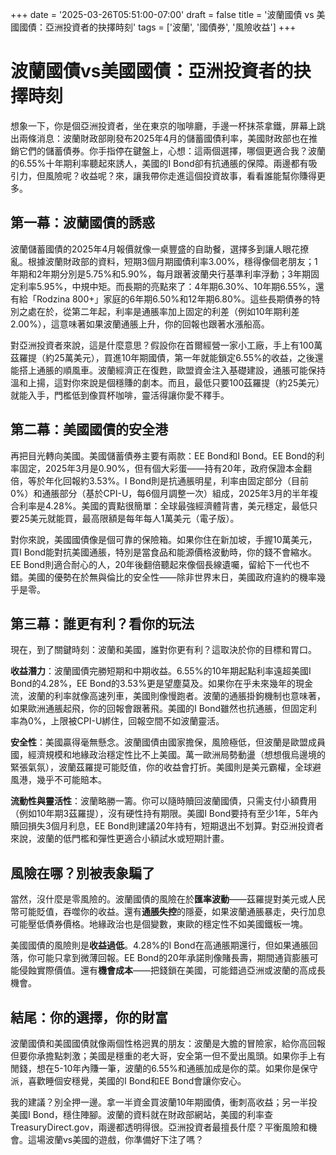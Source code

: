 +++
date = '2025-03-26T05:51:00-07:00'
draft = false
title = '波蘭國債 vs 美國國債：亞洲投資者的抉擇時刻'
tags = ['波蘭', '國債券', '風險收益']
+++

# 波蘭國債vs美國國債：亞洲投資者的抉擇時刻

想象一下，你是個亞洲投資者，坐在東京的咖啡廳，手邊一杯抹茶拿鐵，屏幕上跳出兩條消息：波蘭財政部剛發布2025年4月的儲蓄國債利率，美國財政部也在推銷它們的儲蓄債券。你手指停在鍵盤上，心想：這兩個選擇，哪個更適合我？波蘭的6.55%十年期利率聽起來誘人，美國的I Bond卻有抗通脹的保障。兩邊都有吸引力，但風險呢？收益呢？來，讓我帶你走進這個投資故事，看看誰能幫你賺得更多。

## 第一幕：波蘭國債的誘惑

波蘭儲蓄國債的2025年4月報價就像一桌豐盛的自助餐，選擇多到讓人眼花撩亂。根據波蘭財政部的資料，短期3個月期國債利率3.00%，穩得像個老朋友；1年期和2年期分別是5.75%和5.90%，每月跟著波蘭央行基準利率浮動；3年期固定利率5.95%，中規中矩。而長期的亮點來了：4年期6.30%、10年期6.55%，還有給「Rodzina 800+」家庭的6年期6.50%和12年期6.80%。這些長期債券的特別之處在於，從第二年起，利率是通脹率加上固定的利差（例如10年期利差2.00%），這意味著如果波蘭通脹上升，你的回報也跟著水漲船高。

對亞洲投資者來說，這是什麼意思？假設你在首爾經營一家小工廠，手上有100萬茲羅提（約25萬美元），買進10年期國債，第一年就能鎖定6.55%的收益，之後還能搭上通脹的順風車。波蘭經濟正在復甦，歐盟資金注入基礎建設，通脹可能保持溫和上揚，這對你來說是個穩賺的劇本。而且，最低只要100茲羅提（約25美元）就能入手，門檻低到像買杯咖啡，靈活得讓你愛不釋手。

## 第二幕：美國國債的安全港

再把目光轉向美國。美國儲蓄債券主要有兩款：EE Bond和I Bond。EE Bond的利率固定，2025年3月是0.90%，但有個大彩蛋——持有20年，政府保證本金翻倍，等於年化回報約3.53%。I Bond則是抗通脹明星，利率由固定部分（目前0%）和通脹部分（基於CPI-U，每6個月調整一次）組成，2025年3月的半年複合利率是4.28%。美國的賣點很簡單：全球最強經濟體背書，美元穩定，最低只要25美元就能買，最高限額是每年每人1萬美元（電子版）。

對你來說，美國國債像是個可靠的保險箱。如果你住在新加坡，手握10萬美元，買I Bond能對抗美國通脹，特別是當食品和能源價格波動時，你的錢不會縮水。EE Bond則適合耐心的人，20年後翻倍聽起來像個長線遺囑，留給下一代也不錯。美國的優勢在於無與倫比的安全性——除非世界末日，美國政府違約的機率幾乎是零。

## 第三幕：誰更有利？看你的玩法

現在，到了關鍵時刻：波蘭和美國，誰對你更有利？這取決於你的目標和胃口。

**收益潛力**：波蘭國債完勝短期和中期收益。6.55%的10年期起點利率遠超美國I Bond的4.28%，EE Bond的3.53%更是望塵莫及。如果你在乎未來幾年的現金流，波蘭的利率就像高速列車，美國則像慢跑者。波蘭的通脹掛鉤機制也意味著，如果歐洲通脹起飛，你的回報會跟著飛。美國的I Bond雖然也抗通脹，但固定利率為0%，上限被CPI-U綁住，回報空間不如波蘭靈活。

**安全性**：美國贏得毫無懸念。波蘭國債由國家擔保，風險極低，但波蘭是歐盟成員國，經濟規模和地緣政治穩定性比不上美國。萬一歐洲局勢動盪（想想俄烏邊境的緊張氣氛），波蘭茲羅提可能貶值，你的收益會打折。美國則是美元霸權，全球避風港，幾乎不可能賠本。

**流動性與靈活性**：波蘭略勝一籌。你可以隨時贖回波蘭國債，只需支付小額費用（例如10年期3茲羅提），沒有硬性持有期限。美國I Bond要持有至少1年，5年內贖回損失3個月利息，EE Bond則建議20年持有，短期退出不划算。對亞洲投資者來說，波蘭的低門檻和彈性更適合小額試水或短期計畫。

## 風險在哪？別被表象騙了

當然，沒什麼是零風險的。波蘭國債的風險在於**匯率波動**——茲羅提對美元或人民幣可能貶值，吞噬你的收益。還有**通脹失控**的隱憂，如果波蘭通脹暴走，央行加息可能壓低債券價格。地緣政治也是個變數，東歐的穩定性不如美國鐵板一塊。

美國國債的風險則是**收益過低**。4.28%的I Bond在高通脹期還行，但如果通脹回落，你可能只拿到微薄回報。EE Bond的20年承諾則像賭長壽，期間通貨膨脹可能侵蝕實際價值。還有**機會成本**——把錢鎖在美國，可能錯過亞洲或波蘭的高成長機會。

## 結尾：你的選擇，你的財富

波蘭國債和美國國債就像兩個性格迥異的朋友：波蘭是大膽的冒險家，給你高回報但要你承擔點刺激；美國是穩重的老大哥，安全第一但不愛出風頭。如果你手上有閒錢，想在5-10年內賺一筆，波蘭的6.55%和通脹加成是你的菜。如果你是保守派，喜歡睡個安穩覺，美國的I Bond和EE Bond會讓你安心。

我的建議？別全押一邊。拿一半資金買波蘭10年期國債，衝刺高收益；另一半投美國I Bond，穩住陣腳。波蘭的資料就在財政部網站，美國的利率查TreasuryDirect.gov，兩邊都透明得很。亞洲投資者最擅長什麼？平衡風險和機會。這場波蘭vs美國的遊戲，你準備好下注了嗎？